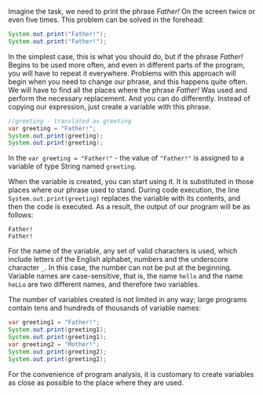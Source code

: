 Imagine the task, we need to print the phrase _Father!_ On the screen twice or even five times. This problem can be solved in the forehead:

```java
System.out.print("Father!");
System.out.print("Father!");
```

In the simplest case, this is what you should do, but if the phrase _Father!_ Begins to be used more often, and even in different parts of the program, you will have to repeat it everywhere. Problems with this approach will begin when you need to change our phrase, and this happens quite often. We will have to find all the places where the phrase _Father!_ Was used and perform the necessary replacement. And you can do differently. Instead of copying our expression, just create a variable with this phrase.

```java
//greeting - translated as greeting
var greeting = "Father!";
System.out.print(greeting);
System.out.print(greeting);
```

In the `var greeting = "Father!"` - the value of `"Father!"` is assigned to a variable of type String named `greeting`.

When the variable is created, you can start using it. It is substituted in those places where our phrase used to stand. During code execution, the line `System.out.print(greeting)` replaces the variable with its contents, and then the code is executed. As a result, the output of our program will be as follows:

```text
Father!
Father!
```

For the name of the variable, any set of valid characters is used, which include letters of the English alphabet, numbers and the underscore character `_`. In this case, the number can not be put at the beginning. Variable names are case-sensitive, that is, the name `hello` and the name `heLLo` are two different names, and therefore two variables.

The number of variables created is not limited in any way; large programs contain tens and hundreds of thousands of variable names:

```java
var greeting1 = "Father!";
System.out.print(greeting1);
System.out.print(greeting1);
var greeting2 = "Mother!";
System.out.print(greeting2);
System.out.print(greeting2);
```

For the convenience of program analysis, it is customary to create variables as close as possible to the place where they are used.
